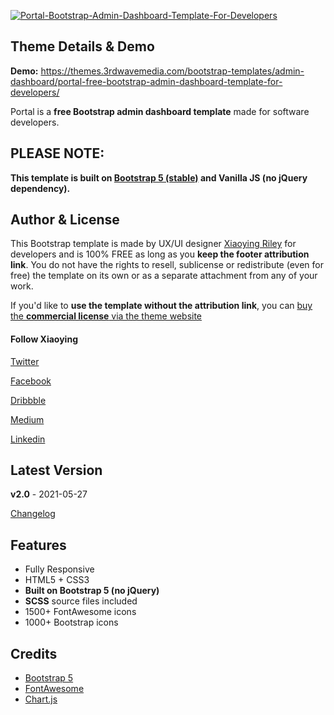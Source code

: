 <a href="https://themes.3rdwavemedia.com/bootstrap-templates/admin-dashboard/portal-free-bootstrap-admin-dashboard-template-for-developers/" target="_blank"><img src="https://themes.3rdwavemedia.com/wp-content/uploads/2020/09/Portal-Bootstrap-Admin-Dashboard-Template-For-Developers.jpg" alt="Portal-Bootstrap-Admin-Dashboard-Template-For-Developers" /></a>

## Theme Details & Demo

**Demo:** https://themes.3rdwavemedia.com/bootstrap-templates/admin-dashboard/portal-free-bootstrap-admin-dashboard-template-for-developers/

Portal is a **free Bootstrap admin dashboard template** made for software developers.

## PLEASE NOTE:
**This template is built on [Bootstrap 5 (stable)](https://v5.getbootstrap.com/) and Vanilla JS (no jQuery dependency).**

## Author & License

This Bootstrap template is made by UX/UI designer [Xiaoying Riley](https://twitter.com/3rdwave_themes) for developers and is 100% FREE as long as you **keep the footer attribution link**. You do not have the rights to resell, sublicense or redistribute (even for free) the template on its own or as a separate attachment from any of your work.


If you'd like to **use the template without the attribution link**, you can [buy the **commercial license** via the theme website](https://themes.3rdwavemedia.com/bootstrap-templates/admin-dashboard/portal-free-bootstrap-admin-dashboard-template-for-developers/)


#### Follow Xiaoying

[Twitter](https://twitter.com/3rdwave_themes)

[Facebook](https://www.facebook.com/3rdwavethemes/)

[Dribbble](https://dribbble.com/Xiaoying)

[Medium](https://medium.com/@3rdwave_themes)

[Linkedin](https://uk.linkedin.com/in/xiaoying)


## Latest Version
**v2.0** - 2021-05-27

[Changelog](https://themes.3rdwavemedia.com/bootstrap-templates/admin-dashboard/portal-free-bootstrap-admin-dashboard-template-for-developers/?target=changelog)


## Features

-  Fully Responsive
-  HTML5 + CSS3
-  **Built on Bootstrap 5 (no jQuery)**
-  **SCSS** source files included
-  1500+ FontAwesome icons
-  1000+ Bootstrap icons


## Credits
- [Bootstrap 5](https://v5.getbootstrap.com/)
- [FontAwesome](https://fortawesome.github.io/Font-Awesome/)
- [Chart.js](https://www.chartjs.org/)
